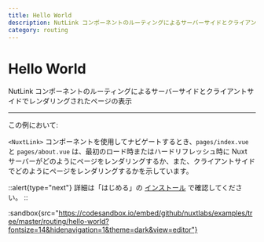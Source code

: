 ```yaml
---
title: Hello World
description: NutLink コンポーネントのルーティングによるサーバーサイドとクライアントサイドでレンダリングされたページの表示
category: routing
---
```


# Hello World

NutLink コンポーネントのルーティングによるサーバーサイドとクライアントサイドでレンダリングされたページの表示

---

この例において:

`<NuxtLink>` コンポーネントを使用してナビゲートするとき、`pages/index.vue` と `pages/about.vue` は、最初のロード時またはハードリフレッシュ時に Nuxt サーバーがどのようにページをレンダリングするか、また、クライアントサイドでどのようにページをレンダリングするかを示しています。

::alert{type="next"}
詳細は「はじめる」の [インストール](/docs/get-started/installation) で確認してください。
::

:sandbox{src="https://codesandbox.io/embed/github/nuxtlabs/examples/tree/master/routing/hello-world?fontsize=14&hidenavigation=1&theme=dark&view=editor"}
